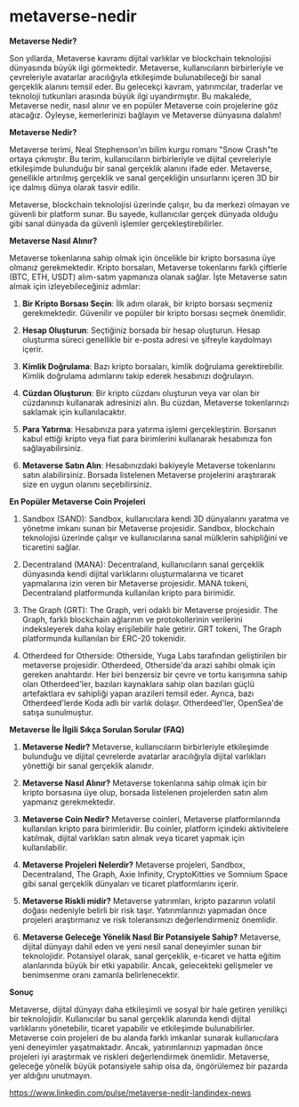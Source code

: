 # metaverse-nedir
**Metaverse Nedir?**

Son yıllarda, Metaverse kavramı dijital varlıklar ve blockchain teknolojisi dünyasında büyük ilgi görmektedir. Metaverse, kullanıcıların birbirleriyle ve çevreleriyle avatarlar aracılığıyla etkileşimde bulunabileceği bir sanal gerçeklik alanını temsil eder. Bu gelecekçi kavram, yatırımcılar, traderlar ve teknoloji tutkunları arasında büyük ilgi uyandırmıştır. Bu makalede, Metaverse nedir, nasıl alınır ve en popüler Metaverse coin projelerine göz atacağız. Öyleyse, kemerlerinizi bağlayın ve Metaverse dünyasına dalalım!

**Metaverse Nedir?**

Metaverse terimi, Neal Stephenson'ın bilim kurgu romanı "Snow Crash"te ortaya çıkmıştır. Bu terim, kullanıcıların birbirleriyle ve dijital çevreleriyle etkileşimde bulunduğu bir sanal gerçeklik alanını ifade eder. Metaverse, genellikle artırılmış gerçeklik ve sanal gerçekliğin unsurlarını içeren 3D bir içe dalmış dünya olarak tasvir edilir.

Metaverse, blockchain teknolojisi üzerinde çalışır, bu da merkezi olmayan ve güvenli bir platform sunar. Bu sayede, kullanıcılar gerçek dünyada olduğu gibi sanal dünyada da güvenli işlemler gerçekleştirebilirler.

**Metaverse Nasıl Alınır?**

Metaverse tokenlarına sahip olmak için öncelikle bir kripto borsasına üye olmanız gerekmektedir. Kripto borsaları, Metaverse tokenlarını farklı çiftlerle (BTC, ETH, USDT) alım-satım yapmanıza olanak sağlar. İşte Metaverse satın almak için izleyebileceğiniz adımlar:

1. **Bir Kripto Borsası Seçin**: İlk adım olarak, bir kripto borsası seçmeniz gerekmektedir. Güvenilir ve popüler bir kripto borsası seçmek önemlidir.

2. **Hesap Oluşturun**: Seçtiğiniz borsada bir hesap oluşturun. Hesap oluşturma süreci genellikle bir e-posta adresi ve şifreyle kaydolmayı içerir.

3. **Kimlik Doğrulama**: Bazı kripto borsaları, kimlik doğrulama gerektirebilir. Kimlik doğrulama adımlarını takip ederek hesabınızı doğrulayın.

4. **Cüzdan Oluşturun**: Bir kripto cüzdanı oluşturun veya var olan bir cüzdanınızı kullanarak adresinizi alın. Bu cüzdan, Metaverse tokenlarınızı saklamak için kullanılacaktır.

5. **Para Yatırma**: Hesabınıza para yatırma işlemi gerçekleştirin. Borsanın kabul ettiği kripto veya fiat para birimlerini kullanarak hesabınıza fon sağlayabilirsiniz.

6. **Metaverse Satın Alın**: Hesabınızdaki bakiyeyle Metaverse tokenlarını satın alabilirsiniz. Borsada listelenen Metaverse projelerini araştırarak size en uygun olanını seçebilirsiniz.

**En Popüler Metaverse Coin Projeleri**

1. Sandbox (SAND): Sandbox, kullanıcılara kendi 3D dünyalarını yaratma ve yönetme imkanı sunan bir Metaverse projesidir. Sandbox, blockchain teknolojisi üzerinde çalışır ve kullanıcılarına sanal mülklerin sahipliğini ve ticaretini sağlar.

2. Decentraland (MANA): Decentraland, kullanıcıların sanal gerçeklik dünyasında kendi dijital varlıklarını oluşturmalarına ve ticaret yapmalarına izin veren bir Metaverse projesidir. MANA tokeni, Decentraland platformunda kullanılan kripto para birimidir.

3. The Graph (GRT): The Graph, veri odaklı bir Metaverse projesidir. The Graph, farklı blockchain ağlarının ve protokollerinin verilerini indeksleyerek daha kolay erişilebilir hale getirir. GRT tokeni, The Graph platformunda kullanılan bir ERC-20 tokenidir.

4. Otherdeed for Otherside: Otherside, Yuga Labs tarafından geliştirilen bir metaverse projesidir. Otherdeed, Otherside'da arazi sahibi olmak için gereken anahtardır. Her biri benzersiz bir çevre ve tortu karışımına sahip olan Otherdeed'ler, bazıları kaynaklara sahip olan bazıları güçlü artefaktlara ev sahipliği yapan arazileri temsil eder. Ayrıca, bazı Otherdeed'lerde Koda adlı bir varlık dolaşır. Otherdeed'ler, OpenSea'de satışa sunulmuştur.

**Metaverse İle İlgili Sıkça Sorulan Sorular (FAQ)**

1. **Metaverse Nedir?**
Metaverse, kullanıcıların birbirleriyle etkileşimde bulunduğu ve dijital çevrelerde avatarlar aracılığıyla dijital varlıkları yönettiği bir sanal gerçeklik alanıdır.

2. **Metaverse Nasıl Alınır?**
Metaverse tokenlarına sahip olmak için bir kripto borsasına üye olup, borsada listelenen projelerden satın alım yapmanız gerekmektedir.

3. **Metaverse Coin Nedir?**
Metaverse coinleri, Metaverse platformlarında kullanılan kripto para birimleridir. Bu coinler, platform içindeki aktivitelere katılmak, dijital varlıkları satın almak veya ticaret yapmak için kullanılabilir.

4. **Metaverse Projeleri Nelerdir?**
Metaverse projeleri, Sandbox, Decentraland, The Graph, Axie Infinity, CryptoKitties ve Somnium Space gibi sanal gerçeklik dünyaları ve ticaret platformlarını içerir.

5. **Metaverse Riskli midir?**
Metaverse yatırımları, kripto pazarının volatil doğası nedeniyle belirli bir risk taşır. Yatırımlarınızı yapmadan önce projeleri araştırmanız ve risk toleransınızı değerlendirmeniz önemlidir.

6. **Metaverse Geleceğe Yönelik Nasıl Bir Potansiyele Sahip?**
Metaverse, dijital dünyayı dahil eden ve yeni nesil sanal deneyimler sunan bir teknolojidir. Potansiyel olarak, sanal gerçeklik, e-ticaret ve hatta eğitim alanlarında büyük bir etki yapabilir. Ancak, gelecekteki gelişmeler ve benimsenme oranı zamanla belirlenecektir.

**Sonuç**

Metaverse, dijital dünyayı daha etkileşimli ve sosyal bir hale getiren yenilikçi bir teknolojidir. Kullanıcılar bu sanal gerçeklik alanında kendi dijital varlıklarını yönetebilir, ticaret yapabilir ve etkileşimde bulunabilirler. Metaverse coin projeleri de bu alanda farklı imkanlar sunarak kullanıcılara yeni deneyimler yaşatmaktadır. Ancak, yatırımlarınızı yapmadan önce projeleri iyi araştırmak ve riskleri değerlendirmek önemlidir. Metaverse, geleceğe yönelik büyük potansiyele sahip olsa da, öngörülemez bir pazarda yer aldığını unutmayın.

https://www.linkedin.com/pulse/metaverse-nedir-landindex-news
